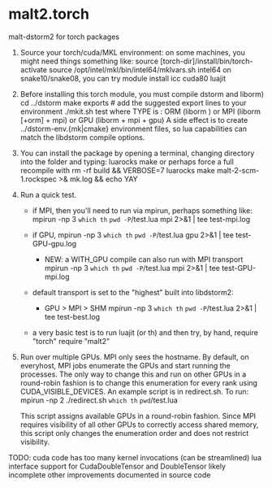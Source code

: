 malt2.torch
============
malt-dstorm2 for torch packages

1) Source your torch/cuda/MKL environment:
   on some machines, you might need things something like:
       source [torch-dir]/install/bin/torch-activate
       source /opt/intel/mkl/bin/intel64/mklvars.sh intel64
   on snake10/snake08, you can try
       module install icc cuda80 luajit

2) Before installing this torch module, you must compile dstorm and liborm)
       cd ../dstorm
       make exports
       # add the suggested export lines to your environment
       ./mkit.sh <type> test
   where TYPE is : 
                 ORM (liborm )
              or MPI (liborm [+orm] + mpi)
              or GPU (liborm + mpi + gpu)
   A side effect is to create ../dstorm-env.{mk|cmake} environment files, so lua capabilities
   can match the libdstorm compile options.

3) You can install the package by opening a terminal, changing directory into the folder and typing:
       luarocks make
   or perhaps force a full recompile with
       rm -rf build && VERBOSE=7 luarocks make malt-2-scm-1.rockspec >& mk.log && echo YAY

5) Run a quick test.

   - if MPI, then you'll need to run via mpirun, perhaps something like:
         mpirun -np 3 `which th` `pwd -P`/test.lua mpi 2>&1 | tee test-mpi.log

   - if GPU,
         mpirun -np 3 `which th` `pwd -P`/test.lua gpu 2>&1 | tee test-GPU-gpu.log
     - NEW: a WITH_GPU compile can also run with MPI transport
         mpirun -np 3 `which th` `pwd -P`/test.lua mpi 2>&1 | tee test-GPU-mpi.log

   - default transport is set to the "highest" built into libdstorm2:
     - GPU > MPI >  SHM
         mpirun -np 3 `which th` `pwd -P`/test.lua 2>&1 | tee test-best.log

   - a very basic test is to run luajit (or th) and then try, by hand,
         require "torch"
         require "malt2"

6) Run over multiple GPUs.
    MPI only sees the hostname. By default, on everyhost, MPI jobs enumerate the
    GPUs and start running the processes. The only way to change this and run on
    other GPUs in a round-robin fashion is to change this enumeration for every
    rank using CUDA_VISIBLE_DEVICES. An example script is in redirect.sh. 
    To run:
        mpirun -np 2 ./redirect.sh `which th` `pwd`/test.lua

    This script assigns available GPUs in a round-robin fashion. Since MPI requires
    visibility of all other GPUs to correctly access shared memory, this script only
    changes the enumeration order and does not restrict visibility.
    

TODO:
  cuda code has too many kernel invocations (can be streamlined)
  lua interface support for CudaDoubleTensor and DoubleTensor likely incomplete
  other improvements documented in source code
